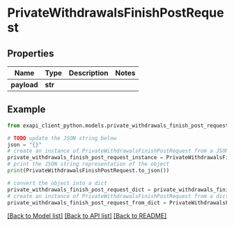 # PrivateWithdrawalsFinishPostRequest


## Properties

Name | Type | Description | Notes
------------ | ------------- | ------------- | -------------
**payload** | **str** |  | 

## Example

```python
from exapi_client_python.models.private_withdrawals_finish_post_request import PrivateWithdrawalsFinishPostRequest

# TODO update the JSON string below
json = "{}"
# create an instance of PrivateWithdrawalsFinishPostRequest from a JSON string
private_withdrawals_finish_post_request_instance = PrivateWithdrawalsFinishPostRequest.from_json(json)
# print the JSON string representation of the object
print(PrivateWithdrawalsFinishPostRequest.to_json())

# convert the object into a dict
private_withdrawals_finish_post_request_dict = private_withdrawals_finish_post_request_instance.to_dict()
# create an instance of PrivateWithdrawalsFinishPostRequest from a dict
private_withdrawals_finish_post_request_from_dict = PrivateWithdrawalsFinishPostRequest.from_dict(private_withdrawals_finish_post_request_dict)
```
[[Back to Model list]](../README.md#documentation-for-models) [[Back to API list]](../README.md#documentation-for-api-endpoints) [[Back to README]](../README.md)


